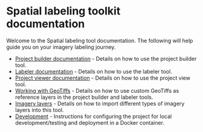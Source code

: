 # Spatial labeling toolkit documentation

Welcome to the Spatial labeling tool documentation. The following will help guide you on your imagery labeling journey.

- [Project builder documentation](Project-builder.md) - Details on how to use the project builder tool.
- [Labeler documentation](Labeler.md) - Details on how to use the labeler tool.
- [Project viewer documentation](Project-viewer.md) - Details on how to use the project view tool.
- [Working with GeoTiffs](GeoTiffs.md) - Details on how to use custom GeoTiffs as reference layers in the project builder and labeler tools. 
- [Imagery layers](Layers.md) - Details on how to import different types of imagery layers into this tool.
- [Development](Developers-guide.md) - Instructions for configuring the project for local development/testing and deployment in a Docker container.
